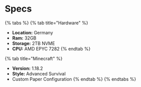 # Specs



{% tabs %}
{% tab title="Hardware" %}
* **Location:** Germany
* **Ram:** 32GB
* **Storage:** 2TB NVME
* **CPU:** AMD EPYC 7282
{% endtab %}

{% tab title="Minecraft" %}
* **Version:** 1.18.2
* **Style:** Advanced Survival
* Custom Paper Configuration
{% endtab %}
{% endtabs %}
